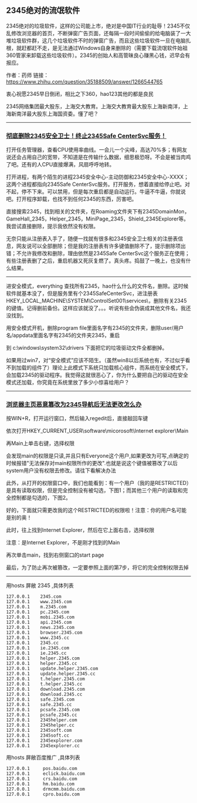## 2345绝对的流氓软件

2345绝对的垃圾软件，这样的公司能上市，绝对是中国IT行业的耻辱！2345不仅乱修改浏览器的首页，不断弹窗广告页面，还每隔一段时间偷偷的给电脑装了一大堆垃圾软件群，这几个垃圾软件不时的弹窗广告，而且这些垃圾软件一旦在电脑扎根，就赶都赶不走，是无法通过Windows自身来删除的（需要下载流氓软件始祖360管家来卸载这些垃圾软件）。2345的创始人和高管昧良心赚黑心钱，迟早会有报应。

作者：药师
链接：https://www.zhihu.com/question/35188509/answer/1266544765

衷心祝愿2345早日倒闭，相比之下360，hao123其他的都是良民

2345网络集团最大股东，上海交大教育。上海交大教育最大股东上海新南洋，上海新南洋最大股东上海国资委。懂了吧？

---------------------------------------------------------------------------------------

### [彻底删除2345安全卫士！终止2345Safe CenterSvc服务！](https://zhuanlan.zhihu.com/p/256170072)


打开任务管理器，查看CPU使用率曲线。一会儿一个尖峰，高达70%多；有网友说还会占用自己的宽带，不知道是在传输什么数据，细思极恐呀。不会是被当肉鸡了吧。还有的人CPU直接爆满，风扇呼呼地转。

打开进程，有两个陌生的进程2345安全中心-主动防御和2345安全中心-XXXX；这两个进程都指向2345Safe CenterSvc服务。打开服务，想着直接给停止吧。对不起，停不下来。可以禁用，但是每次重启都是自动运行。牛逼不牛逼，你就说吧。打开程序卸载，也找不到任何2345的东西，厉害吧。 

直接搜索2345，找到相关的文件夹，在Roaming文件夹下有2345DomainMon，GameHall_2345，Helper_2345，MiniPage_2345，Shield_2345Explorer等。我尝试直接删除，提示我依然没有权限。

无奈只能从注册表入手了，随便一找就有很多和2345安全卫士相关的注册表信息，网友说可以全部删除；但是我的注册表有许多键值删除不了，提示删除项出错；不允许我修改和删除，理由依然是2345Safe CenterSvc这个服务正在使用；有些注册表删了之后，重启机器又死灰复燃了。真头疼。捣鼓了一晚上，也没有什么结果。

------------------------------------------------------

进安全模式，everything 查找所有2345，hao什么什么的文件名，删除。这时候软件就基本没了，但是服务里有个2345SafeCenterSvc，进注册表HKEY_LOCAL_MACHINE\SYSTEM\ControlSet001\services\，删除有关2345的键值。记得删前备份。这样应该就没了。。。听说有些会伪装成其他文件名，我还没找到。



用安全模式开机，删除program file里面名字有2345的文件夹，删除user/用户名/appdata里面名字有2345的文件夹2345，重启


到 c:\windows\system32\drivers 下面把它的垃圾驱动文件全都删掉。


如果用过win7，对“安全模式”应该不陌生。（虽然win8以后系统也有，不过似乎看不到加载的组件了）理论上此模式下系统只加载核心组件，而系统在安全模式下，会加载2345的驱动程序。我觉得这就很恶心了，你为什么要把自己的驱动在安全模式还加载，你究竟在系统里放了多少小惊喜给用户？



------------------------------

### [浏览器主页恶意篡改为2345导航后无法更改怎么办](https://jingyan.baidu.com/article/d8072ac45b596eec95cefda0.html)



按WIN+R，打开运行窗口，然后输入regedit后，直接敲回车键

依次打开HKEY_CURRENT_USER\software\micorosoft\Internet explorer\Main

再Main上单击右键，选择权限

会发现main的权限是只读,并且只有Everyone这个用户,如果更改为可写,点确定的时候报错"无法保存对main权限所作的更改".也就是说这个键值被篡改了以后 system用户没有权限去修改。请往下看解决办法

此外，从打开的权限窗口中，我们也能看到：有一个用户（我的是RESTRICTED）是具有读取权限，但是完全控制没有被勾选，下图1；而其他三个用户的读取和完全控制都是勾选的，下图2。

好的，下面就只需更改我的这个RESTRICTED的权限啦！注意：你的用户名可能是别的奥！

此时，往上找到Internet Explorer，然后在它上面右击，选择权限

注意：是Internet Explorer，不是刚才找到的Main

再次单击main，找到右侧窗口的start page

最后，为了防止再次被篡改，一定要参照上面的第7步，将它的完全控制权限去掉

-----------------------------------------------------



用hosts 屏敝 2345 ,具体列表

    127.0.0.1    2345.com
    127.0.0.1    www.2345.com
    127.0.0.1    m.2345.com
    127.0.0.1    pc.2345.com
    127.0.0.1    mobi.2345.com
    127.0.0.1    api.2345.com
    127.0.0.1    news.2345.com
    127.0.0.1    browser.2345.com
    127.0.0.1    www.2345.cc
    127.0.0.1    2345.cc
    127.0.0.1    ie.2345.com
    127.0.0.1    ie.2345.cc
    127.0.0.1    helper.2345.com
    127.0.0.1    helper.2345.cc
    127.0.0.1    update.helper.2345.com
    127.0.0.1    update.helper.2345.cc
    127.0.0.1    t.helper.2345.com
    127.0.0.1    t.helper.2345.cc
    127.0.0.1    download.2345.com
    127.0.0.1    download.2345.cc
    127.0.0.1    safe.2345.com
    127.0.0.1    safe.2345.cc
    127.0.0.1    pcsafe.2345.com
    127.0.0.1    pcsafe.2345.cc
    127.0.0.1    2345helper.com
    127.0.0.1    2345helper.cc
    127.0.0.1    2345soft.com
    127.0.0.1    2345soft.cc
    127.0.0.1    2345explorer.com
    127.0.0.1    2345explorer.cc

用hosts 屏敝百度推广 ,具体列表

    127.0.0.1     pos.baidu.com
    127.0.0.1     eclick.baidu.com
    127.0.0.1     crs.baidu.com
    127.0.0.1     hm.baidu.com
    127.0.0.1     drmcmm.baidu.com
    127.0.0.1     cpro.baidu.com





